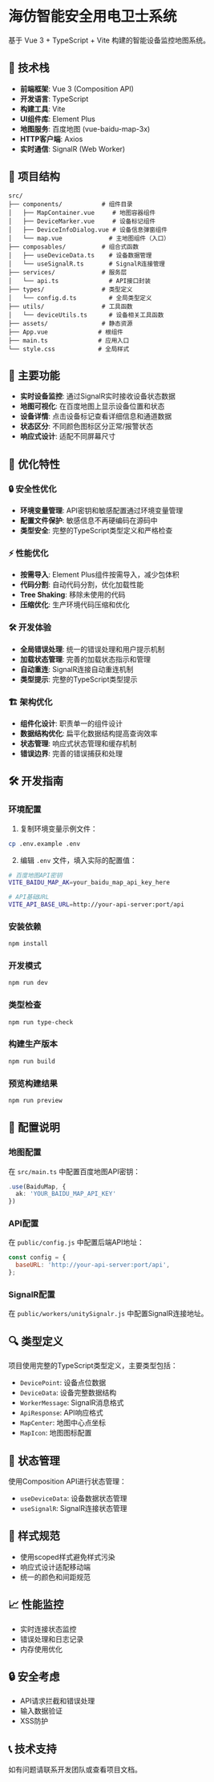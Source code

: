 # 海仿智能安全用电卫士系统

基于 Vue 3 + TypeScript + Vite 构建的智能设备监控地图系统。

## 🚀 技术栈

- **前端框架**: Vue 3 (Composition API)
- **开发语言**: TypeScript
- **构建工具**: Vite
- **UI组件库**: Element Plus
- **地图服务**: 百度地图 (vue-baidu-map-3x)
- **HTTP客户端**: Axios
- **实时通信**: SignalR (Web Worker)

## 📁 项目结构

```
src/
├── components/           # 组件目录
│   ├── MapContainer.vue     # 地图容器组件
│   ├── DeviceMarker.vue     # 设备标记组件
│   ├── DeviceInfoDialog.vue # 设备信息弹窗组件
│   └── map.vue             # 主地图组件（入口）
├── composables/          # 组合式函数
│   ├── useDeviceData.ts    # 设备数据管理
│   └── useSignalR.ts       # SignalR连接管理
├── services/             # 服务层
│   └── api.ts              # API接口封装
├── types/                # 类型定义
│   └── config.d.ts         # 全局类型定义
├── utils/                # 工具函数
│   └── deviceUtils.ts      # 设备相关工具函数
├── assets/               # 静态资源
├── App.vue              # 根组件
├── main.ts              # 应用入口
└── style.css            # 全局样式
```

## 🎯 主要功能

- **实时设备监控**: 通过SignalR实时接收设备状态数据
- **地图可视化**: 在百度地图上显示设备位置和状态
- **设备详情**: 点击设备标记查看详细信息和通道数据
- **状态区分**: 不同颜色图标区分正常/报警状态
- **响应式设计**: 适配不同屏幕尺寸

## 🔧 优化特性

### 🔒 安全性优化
- **环境变量管理**: API密钥和敏感配置通过环境变量管理
- **配置文件保护**: 敏感信息不再硬编码在源码中
- **类型安全**: 完整的TypeScript类型定义和严格检查

### ⚡ 性能优化
- **按需导入**: Element Plus组件按需导入，减少包体积
- **代码分割**: 自动代码分割，优化加载性能
- **Tree Shaking**: 移除未使用的代码
- **压缩优化**: 生产环境代码压缩和优化

### 🛠️ 开发体验
- **全局错误处理**: 统一的错误处理和用户提示机制
- **加载状态管理**: 完善的加载状态指示和管理
- **自动重连**: SignalR连接自动重连机制
- **类型提示**: 完整的TypeScript类型提示

### 🏗️ 架构优化
- **组件化设计**: 职责单一的组件设计
- **数据结构优化**: 扁平化数据结构提高查询效率
- **状态管理**: 响应式状态管理和缓存机制
- **错误边界**: 完善的错误捕获和处理

## 🛠️ 开发指南

### 环境配置
1. 复制环境变量示例文件：
```bash
cp .env.example .env
```

2. 编辑 `.env` 文件，填入实际的配置值：
```bash
# 百度地图API密钥
VITE_BAIDU_MAP_AK=your_baidu_map_api_key_here

# API基础URL
VITE_API_BASE_URL=http://your-api-server:port/api
```

### 安装依赖
```bash
npm install
```

### 开发模式
```bash
npm run dev
```

### 类型检查
```bash
npm run type-check
```

### 构建生产版本
```bash
npm run build
```

### 预览构建结果
```bash
npm run preview
```

## 📝 配置说明

### 地图配置
在 `src/main.ts` 中配置百度地图API密钥：
```typescript
.use(BaiduMap, {
  ak: 'YOUR_BAIDU_MAP_API_KEY'
})
```

### API配置
在 `public/config.js` 中配置后端API地址：
```javascript
const config = {
  baseURL: 'http://your-api-server:port/api',
};
```

### SignalR配置
在 `public/workers/unitySignalr.js` 中配置SignalR连接地址。

## 🔍 类型定义

项目使用完整的TypeScript类型定义，主要类型包括：

- `DevicePoint`: 设备点位数据
- `DeviceData`: 设备完整数据结构
- `WorkerMessage`: SignalR消息格式
- `ApiResponse`: API响应格式
- `MapCenter`: 地图中心点坐标
- `MapIcon`: 地图图标配置

## 🚦 状态管理

使用Composition API进行状态管理：

- `useDeviceData`: 设备数据状态管理
- `useSignalR`: SignalR连接状态管理

## 🎨 样式规范

- 使用scoped样式避免样式污染
- 响应式设计适配移动端
- 统一的颜色和间距规范

## 📈 性能监控

- 实时连接状态监控
- 错误处理和日志记录
- 内存使用优化

## 🔒 安全考虑

- API请求拦截和错误处理
- 输入数据验证
- XSS防护

## 📞 技术支持

如有问题请联系开发团队或查看项目文档。
